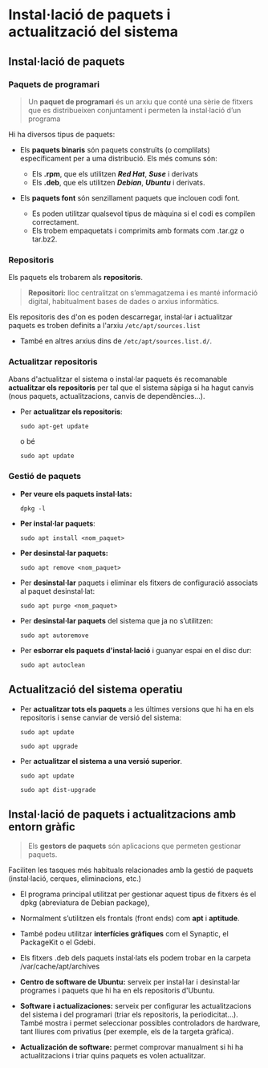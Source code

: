 # Instal·lació de paquets i actualització del sistema

## Instal·lació de paquets

### Paquets de programari

> Un **paquet de programari** és un arxiu que conté una sèrie de fitxers que es distribueixen conjuntament i permeten la instal·lació d’un programa 

Hi ha diversos tipus de paquets: 
* Els **paquets binaris** són paquets construïts (o complilats) específicament per a uma distribució.
Els més comuns són:
  * Els **.rpm**, que els utilitzen **_Red Hat_**, **_Suse_** i derivats
  * Els **.deb**, que els utilitzen **_Debian_**, **_Ubuntu_** i derivats. 

* Els **paquets font** són senzillament paquets que inclouen codi font.
  * Es poden utilitzar qualsevol tipus de màquina si el codi es compilen correctament. 
  * Els trobem empaquetats i comprimits amb formats com .tar.gz o tar.bz2. 
  
### Repositoris
  
Els paquets els trobarem als **repositoris**. 

> **Repositori:** lloc centralitzat on s’emmagatzema i es manté informació digital, habitualment bases de dades o arxius informàtics. 

Els repositoris des d'on es poden descarregar, instal·lar i actualitzar paquets es troben definits a l'arxiu `/etc/apt/sources.list`

  * També en altres arxius dins de `/etc/apt/sources.list.d/`.
  
### Actualitzar repositoris

Abans d'actualitzar el sistema o instal·lar paquets és recomanable **actualitzar els repositoris** per tal que el sistema sàpiga si ha hagut canvis (nous paquets, actualitzacions, canvis de dependències...).

* Per **actualitzar els repositoris**:

  `sudo apt-get update` 

  o bé

  `sudo apt update` 

### Gestió de paquets

* **Per veure els paquets instal·lats:**

  `dpkg -l`

* **Per instal·lar paquets**:

  `sudo apt install <nom_paquet>`

* **Per desinstal·lar paquets:**

  `sudo apt remove <nom_paquet>` 

* Per **desinstal·lar** paquets i eliminar els fitxers de configuració associats al paquet desinstal·lat:

    `sudo apt purge <nom_paquet>`

* Per **desinstal·lar paquets** del sistema que ja no s’utilitzen: 

  `sudo apt autoremove`

* Per **esborrar els paquets d'instal·lació** i guanyar espai en el disc dur: 

  `sudo apt autoclean`
  
## Actualització del sistema operatiu
  
* Per **actualitzar tots els paquets** a les últimes versions que hi ha en els repositoris i sense canviar de versió del sistema:

  `sudo apt update` 
  
  `sudo apt upgrade`
  
* Per **actualitzar el sistema a una versió superior**.

  `sudo apt update`

  `sudo apt dist-upgrade` 
  
  
## Instal·lació de paquets i actualitzacions amb entorn gràfic

> Els **gestors de paquets** són aplicacions que permeten gestionar paquets. 

Faciliten les tasques més habituals relacionades amb la gestió de paquets (instal·lació, cerques, eliminacions, etc.)

* El programa principal utilitzat per gestionar aquest tipus de fitxers és el dpkg (abreviatura de Debian package), 

* Normalment s’utilitzen els frontals (front ends) com **apt** i **aptitude**. 

* També podeu utilitzar **interfícies gràfiques** com el Synaptic, el PackageKit o el Gdebi. 

* Els fitxers .deb dels paquets instal·lats els podem trobar en la carpeta /var/cache/apt/archives  



* **Centro de software de Ubuntu:** serveix per instal·lar i desinstal·lar programes i paquets que hi ha en els repositoris d'Ubuntu.
* **Software i actualizaciones:** serveix per configurar les actualitzacions del sistema i del programari (triar els repositoris, la periodicitat...). També mostra i permet seleccionar possibles controladors de hardware, tant lliures com privatius (per exemple, els de la targeta gràfica).
* **Actualización de software:** permet comprovar manualment si hi ha actualitzacions i triar quins paquets es volen actualitzar.